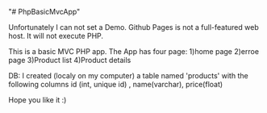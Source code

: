 "# PhpBasicMvcApp"

Unfortunately I can not set a Demo.
Github Pages is not a full-featured web host. It will not execute PHP. 


This is a basic MVC PHP app.
The App has four page:
1)home page
2)erroe page
3)Product list
4)Product details

DB:
I created (localy on my computer) a table named 'products' with the following columns
id (int, unique id) , name(varchar), price(float)

Hope you like it :)